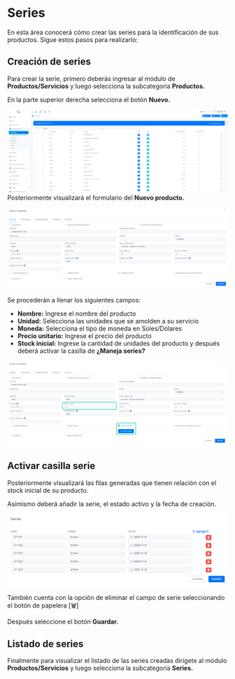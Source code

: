 # Series

En esta área conocerá cómo crear las series para la identificación de sus productos. Sigue estos pasos para realizarlo:

## Creación de series

Para crear la serie, primero deberás ingresar al módulo de **Productos/Servicios** y luego selecciona la subcategoría **Productos.**

En la parte superior derecha selecciona el botón **Nuevo.**

![Alt text](img/Gestionar-mis-series_01.jpg)
Posteriormente visualizará el formulario del **Nuevo producto.**

![Alt text](img/Gestionar-mis-series_02.png)

Se procederán a llenar los siguientes campos:

* **Nombre:** Ingrese el nombre del producto
* **Unidad:** Selecciona las unidades que se amolden a su servicio
* **Moneda:** Selecciona el tipo de moneda en Soles/Dólares
* **Precio unitario:** Ingrese el precio del producto
* **Stock inicial:** Ingrese la cantidad de unidades del producto y después deberá activar la casilla de **¿Maneja series?**

![Alt text](img/Gestionar-mis-series_03.jpg)

## Activar casilla serie

Posteriormente visualizará las filas generadas que tienen relación con el stock inicial de su producto.

Asimismo deberá añadir la serie, el estado activo y la fecha de creación.

![Alt text](img/Gestionar-mis-series_04.png)

También cuenta con la opción de eliminar el campo de serie seleccionando el botón de papelera [🗑️]

Después seleccione el botón **Guardar.**

## Listado de series

Finalmente para visualizar el listado de las series creadas dirígete al módulo **Productos/Servicios** y luego selecciona la subcategoría **Series.**
